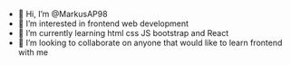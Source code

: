 - 👋 Hi, I’m @MarkusAP98
- 👀 I’m interested in frontend web development
- 🌱 I’m currently learning html css JS bootstrap and React
- 💞️ I’m looking to collaborate on anyone that would like to learn frontend with me

<!---
MarkusAP98/MarkusAP98 is a ✨ special ✨ repository because its `README.md` (this file) appears on your GitHub profile.
You can click the Preview link to take a look at your changes.
--->
